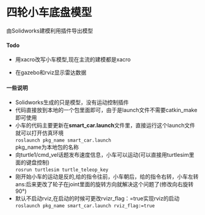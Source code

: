 # 四轮小车底盘模型
由Solidworks建模利用插件导出模型<br>

#### Todo
* 用xacro改写小车模型,现在主流的建模都是xacro


* 在gazebo和rviz显示雷达数据
#### 一些说明
* Solidworks生成的只是模型，没有运动控制插件
* 代码直接放到本地的一个包里面即可，由于是launch文件不需要catkin_make即可使用
* 小车的代码主要更新在**smart_car.launch**文件里，直接运行这个launch文件就可以打开仿真环境<br>
`roslaunch pkg_name smart_car.launch `<br>
pkg_name为本地包的名称
* 向turtle1/cmd_vel话题发布速度信息，小车可以运动(可以直接用turtlesim里面的键盘控制)<br>
`rosrun turtlesim turtle_teleop_key `<br>
* 刚开始小车的运动是反的,给的指令往前，小车朝后，给的指令右转，小车左转<br>
ans:后来更改了轮子在joint里面的旋转方向就解决这个问题了(修改向右旋转90°)<br>
* 默认不启动rviz,在启动的时候可更改rvizr_flag：=true实现rviz的启动<br>
`roslaunch pkg_name smart_car.launch rviz_flag:=true`<br>




